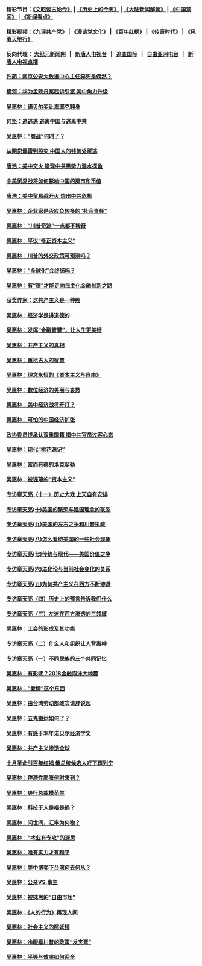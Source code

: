 #### 精彩节目：[《文昭谈古论今》](http://155.138.205.71/wenzhao) | [《历史上的今天》](http://155.138.205.71/today-in-history) | [《大陆新闻解读》](http://155.138.205.71/ntdtv-comedy) | [《中国禁闻》](http://155.138.205.71/ntdtv-news) | [《新闻看点》](http://155.138.205.71/news-insight) 

 #### 精彩视频：[《九评共产党》](http://155.138.205.71:10000/videos/jiuping) | [《漫谈党文化》](http://155.138.205.71:10000/videos/mtdwh) | [《百年红祸》](http://155.138.205.71:10000/videos/bnhh) | [《传奇时代》](http://155.138.205.71:10000/videos/legend) | [《风雨天地行》](http://155.138.205.71:10000/videos/fytdx) 

 #### 反向代理： [大纪元新闻网](http://155.138.205.71:10080/) &nbsp;&nbsp;|&nbsp;&nbsp; [新唐人电视台](http://155.138.205.71:8000/) &nbsp;&nbsp;|&nbsp;&nbsp; [追查国际](http://155.138.205.71:10010/) &nbsp;&nbsp;|&nbsp;&nbsp; [自由亚洲电台](http://155.138.205.71:9800/) &nbsp;&nbsp;|&nbsp;&nbsp; [新唐人电视直播](http://155.138.205.71/) 

#### [许茹：南京公安大数据中心主任猝死是偶然？](../pages/nsc423/n11064744.md?t=02230637) 

#### [横河：华为孟晚舟案起诉引渡 美中角力升级](../pages/nsc423/n11027230.md?t=02230637) 

#### [吴惠林：诺贝尔奖让海耶克翻身](../pages/nsc423/n10890049.md?t=02230637) 

#### [何坚：逃逃逃 逃离中国与逃离中共](../pages/nsc423/n10592891.md?t=02230637) 

#### [吴惠林：“商战”何时了？](../pages/nsc423/n10573558.md?t=02230637) 

#### [从网贷爆雷到股灾 中国人的钱何处可逃](../pages/nsc423/n10572800.md?t=02230637) 

#### [唐浩：美中交火 隐现中共黑势力混水摸鱼](../pages/nsc423/n10544040.md?t=02230637) 

#### [中美贸易战将如何影响中国的房市和币值](../pages/nsc423/n10543697.md?t=02230637) 

#### [唐浩：美中贸易战开火 烧出中共危机](../pages/nsc423/n10540126.md?t=02230637) 

#### [吴惠林：企业家是否应负较多的“社会责任”](../pages/nsc423/n10535022.md?t=02230637) 

#### [吴惠林：“川普奇迹”一点都不稀奇](../pages/nsc423/n10512808.md?t=02230637) 

#### [吴惠林：平议“修正资本主义”](../pages/nsc423/n10495724.md?t=02230637) 

#### [吴惠林：川普的外交政策可预测吗？](../pages/nsc423/n10462387.md?t=02230637) 

#### [吴惠林：“全球化”会终结吗？](../pages/nsc423/n10452838.md?t=02230637) 

#### [吴惠林：有“德”才能走向民主化金融创新之路](../pages/nsc423/n10432292.md?t=02230637) 

#### [获奖作家：这共产主义是一种癌](../pages/nsc423/n10431541.md?t=02230637) 

#### [吴惠林：经济学是讲道德的](../pages/nsc423/n10398014.md?t=02230637) 

#### [吴惠林：发挥“金融智慧”，让人生更美好](../pages/nsc423/n10375019.md?t=02230637) 

#### [吴惠林：共产主义的真相](../pages/nsc423/n10351394.md?t=02230637) 

#### [吴惠林：重拾古人的智慧](../pages/nsc423/n10337691.md?t=02230637) 

#### [吴惠林：理念永恒的《资本主义与自由》](../pages/nsc423/n10316274.md?t=02230637) 

#### [吴惠林：数位经济的美丽与哀愁](../pages/nsc423/n10292946.md?t=02230637) 

#### [吴惠林：美中经济战将开打？](../pages/nsc423/n10258825.md?t=02230637) 

#### [吴惠林：可怕的中国经济扩张](../pages/nsc423/n10219147.md?t=02230637) 

#### [政协委员提承认双重国籍 揭中共官员过客心态](../pages/nsc423/n10208809.md?t=02230637) 

#### [吴惠林：现代“桃花源记”](../pages/nsc423/n10185234.md?t=02230637) 

#### [吴惠林：富而有德的洛克斐勒](../pages/nsc423/n10142264.md?t=02230637) 

#### [吴惠林：被诬蔑的“资本主义”](../pages/nsc423/n10124816.md?t=02230637) 

#### [专访章天亮（十一）历史大戏 上天自有安排](../pages/nsc423/n10094905.md?t=02230637) 

#### [专访章天亮(十)美国的繁荣与建国理念的联系](../pages/nsc423/n10094899.md?t=02230637) 

#### [专访章天亮(九)美国的左右之争和川普执政](../pages/nsc423/n10094889.md?t=02230637) 

#### [专访章天亮(八)怎么看待美国的一些社会现象](../pages/nsc423/n10094857.md?t=02230637) 

#### [专访章天亮(七)传统与现代——美国价值之争](../pages/nsc423/n10093140.md?t=02230637) 

#### [专访章天亮(六)进化论与当前社会变化的关系](../pages/nsc423/n10092036.md?t=02230637) 

#### [专访章天亮(五)为何共产主义在西方不断渗透](../pages/nsc423/n10083620.md?t=02230637) 

#### [专访章天亮（四）历史上的预言告诉我们什么](../pages/nsc423/n10083606.md?t=02230637) 

#### [专访章天亮（三）左派在西方渗透的三领域](../pages/nsc423/n10081115.md?t=02230637) 

#### [吴惠林：工会的形成及其功能](../pages/nsc423/n10080633.md?t=02230637) 

#### [专访章天亮（二）什么人和组织让人背离神](../pages/nsc423/n10076637.md?t=02230637) 

#### [专访章天亮（一）不同民族的三个共同记忆](../pages/nsc423/n10074188.md?t=02230637) 

#### [吴惠林：有影呒？2018金融泡沫大地震](../pages/nsc423/n10040534.md?t=02230637) 

#### [吴惠林：“爱情”这个东西](../pages/nsc423/n10019423.md?t=02230637) 

#### [吴惠林：由台湾劳动部政次请辞说起](../pages/nsc423/n9979679.md?t=02230637) 

#### [吴惠林：五鬼搬运如何了？](../pages/nsc423/n9925338.md?t=02230637) 

#### [吴惠林：有感于本年诺贝尔经济学奖](../pages/nsc423/n9871883.md?t=02230637) 

#### [吴惠林：共产主义渗透全球](../pages/nsc423/n9812748.md?t=02230637) 

#### [十月革命引百年红祸 俄总统候选人吁下葬列宁](../pages/nsc423/n9810182.md?t=02230637) 

#### [吴惠林：停滞性膨胀何时来到？](../pages/nsc423/n9764136.md?t=02230637) 

#### [吴惠林：央行总裁模范生](../pages/nsc423/n9728134.md?t=02230637) 

#### [吴惠林：科技于人是福是祸？](../pages/nsc423/n9672982.md?t=02230637) 

#### [吴惠林：问世间，汇率为何物？](../pages/nsc423/n9621788.md?t=02230637) 

#### [吴惠林：“术业有专攻”的迷思](../pages/nsc423/n9580363.md?t=02230637) 

#### [吴惠林：唯有实力才有和平](../pages/nsc423/n9529599.md?t=02230637) 

#### [吴惠林：美中博奕下台湾何去何从？](../pages/nsc423/n9483598.md?t=02230637) 

#### [吴惠林：公亲VS.事主](../pages/nsc423/n9425637.md?t=02230637) 

#### [吴惠林：被抹黑的“自由市场”](../pages/nsc423/n9351545.md?t=02230637) 

#### [吴惠林：《人的行为》再现人间](../pages/nsc423/n9296339.md?t=02230637) 

#### [吴惠林：社会主义的照妖镜](../pages/nsc423/n9243460.md?t=02230637) 

#### [吴惠林：冷眼看川普的政策“发夹弯”](../pages/nsc423/n9120684.md?t=02230637) 

#### [吴惠林：平等与效率如何两全](../pages/nsc423/n9075430.md?t=02230637) 

